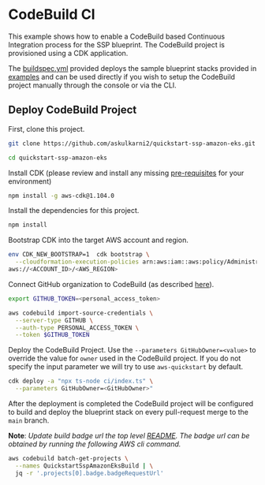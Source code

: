 # CodeBuild CI

This example shows how to enable a CodeBuild based Continuous Integration process for the SSP blueprint. The CodeBuild project is provisioned using a CDK application.

The [buildspec.yml](buildspec.yml) provided deploys the sample blueprint stacks provided in [examples](../examples/blueprint-construct/) and can be used directly if you wish to setup the CodeBuild project manually through the console or via the CLI.

## Deploy CodeBuild Project

First, clone this project.

```sh
git clone https://github.com/askulkarni2/quickstart-ssp-amazon-eks.git

cd quickstart-ssp-amazon-eks
```

Install CDK (please review and install any missing [pre-requisites](https://docs.aws.amazon.com/cdk/latest/guide/getting_started.html) for your environment)

```sh
npm install -g aws-cdk@1.104.0
```

Install the dependencies for this project.

```sh
npm install
```

Bootstrap CDK into the target AWS account and region.

```sh
env CDK_NEW_BOOTSTRAP=1  cdk bootstrap \
  --cloudformation-execution-policies arn:aws:iam::aws:policy/AdministratorAccess \
aws://<ACCOUNT_ID>/<AWS_REGION>
```

Connect GitHub organization to CodeBuild (as described [here](https://docs.aws.amazon.com/codebuild/latest/userguide/access-tokens.html)).

```sh
export GITHUB_TOKEN=<personal_access_token>

aws codebuild import-source-credentials \
  --server-type GITHUB \
  --auth-type PERSONAL_ACCESS_TOKEN \
  --token $GITHUB_TOKEN
```

Deploy the CodeBuild Project. Use the `--parameters GitHubOwner=<value>` to override the value for `owner` used in the CodeBuild project. If you do not specify the input parameter we will try to use `aws-quickstart` by default.

```sh
cdk deploy -a "npx ts-node ci/index.ts" \
  --parameters GitHubOwner=<GitHubOwner>"
```

After the deployment is completed the CodeBuild project will be configured to build and deploy the blueprint stack on every pull-request merge to the `main` branch.

**Note**: *Update build badge url the top level [README](../README.md). The badge url can be obtained by running the following AWS cli command.*

```sh
aws codebuild batch-get-projects \
  --names QuickstartSspAmazonEksBuild | \
  jq -r '.projects[0].badge.badgeRequestUrl'
```
